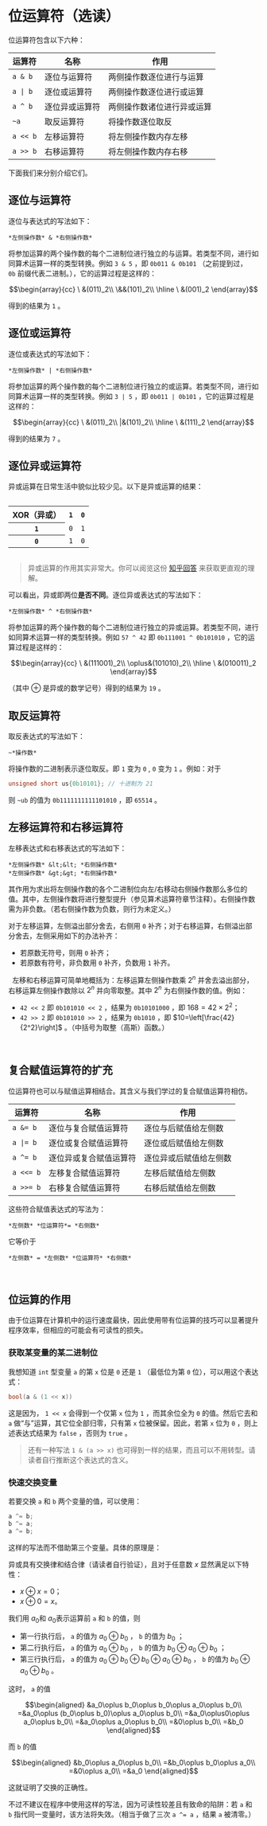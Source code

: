 # 位运算符（选读）

位运算符包含以下六种：

| 运算符                  | 名称           | 作用                       |
| ----------------------- | -------------- | -------------------------- |
| `a & b`                 | 逐位与运算符   | 两侧操作数逐位进行与运算   |
| <code>a &#124; b</code> | 逐位或运算符   | 两侧操作数逐位进行或运算   |
| `a ^ b`                 | 逐位异或运算符 | 两侧操作数诸位进行异或运算 |
| `~a`                    | 取反运算符     | 将操作数逐位取反           |
| `a << b`                | 左移运算符     | 将左侧操作数内存左移       |
| `a >> b`                | 右移运算符     | 将左侧操作数内存右移       |

下面我们来分别介绍它们。

## 逐位与运算符

逐位与表达式的写法如下：

```sdsc
*左侧操作数* & *右侧操作数*
```

将参加运算的两个操作数的每个二进制位进行独立的与运算。若类型不同，进行如同算术运算一样的类型转换。例如 `3 & 5` ，即 `0b011 & 0b101` （之前提到过， `0b` 前缀代表二进制。），它的运算过程是这样的：

$$\begin{array}{cc}
\ &(011)_2\\
\&&(101)_2\\
\hline
\ &(001)_2
\end{array}$$

得到的结果为 `1` 。
 
## 逐位或运算符

逐位或表达式的写法如下：
```sdsc
*左侧操作数* | *右侧操作数*
```

将参加运算的两个操作数的每个二进制位进行独立的或运算。若类型不同，进行如同算术运算一样的类型转换。例如 `3 | 5` ，即 `0b011 | 0b101` ，它的运算过程是这样的：

$$\begin{array}{cc}
\ &(011)_2\\
|&(101)_2\\
\hline
\ &(111)_2
\end{array}$$

得到的结果为 `7` 。
 
## 逐位异或运算符

异或运算在日常生活中貌似比较少见。以下是异或运算的结果：

<table style="display:inline-block">
    <tr>
        <th>XOR（异或）</th>
        <th><code>1</code></th>
        <th><code>0</code></th>
    </tr>
    <tr>
        <th><code>1</code></th>
        <td><code>0</code></td>
        <td><code>1</code></td>
    </tr>
    <tr>
        <th><code>0</code></th>
        <td><code>1</code></td>
        <td><code>0</code></td>
    </tr>
</table>

> 异或运算的作用其实非常大。你可以阅览这份 [知乎回答](https://www.zhihu.com/question/31116687/answer/964367526) 来获取更直观的理解。

可以看出，异或即两位****是否不同****。逐位异或表达式的写法如下：

```sdsc
*左侧操作数* ^ *右侧操作数*
```

将参加运算的两个操作数的每个二进制位进行独立的异或运算。若类型不同，进行如同算术运算一样的类型转换。例如 `57 ^ 42` 即 `0b111001 ^ 0b101010` ，它的运算过程是这样的：

$$\begin{array}{cc}
\ &(111001)_2\\
\oplus&(101010)_2\\
\hline
\ &(010011)_2
\end{array}$$

（其中 $\oplus$ 是异或的数学记号）得到的结果为 `19` 。
 
## 取反运算符

取反表达式的写法如下：

```sdsc
~*操作数*
```

将操作数的二进制表示逐位取反。即 `1` 变为 `0` , `0` 变为 `1` 。例如：对于
```cpp
unsigned short us{0b10101}; // 十进制为 21
```
则 `~ub` 的值为 `0b1111111111101010` ，即 `65514` 。
 
## 左移运算符和右移运算符

左移表达式和右移表达式的写法如下：

```sdsc
*左侧操作数* &lt;&lt; *右侧操作数*
*左侧操作数* &gt;&gt; *右侧操作数*
```

其作用为求出将左侧操作数的各个二进制位向左/右移动右侧操作数那么多位的值。其中，左侧操作数将进行整型提升（参见算术运算符章节注释）。右侧操作数需为非负数。（若右侧操作数为负数，则行为未定义。）

对于左移运算，左侧溢出部分舍去，右侧用 `0` 补齐；对于右移运算，右侧溢出部分舍去，左侧采用如下的办法补齐：

- 若原数无符号，则用 `0` 补齐；
- 若原数有符号，非负数用 `0` 补齐，负数用 `1` 补齐。

 
左移和右移运算可简单地概括为：左移运算左侧操作数乘 $2^n$ 并舍去溢出部分，右移运算左侧操作数除以 $2^n$ 并向零取整。其中 $2^n$ 为右侧操作数的值。例如：

- `42 << 2` 即 `0b101010 << 2` ，结果为 `0b10101000` ，即 $168=42\times2^2$；
- `42 >> 2` 即 `0b101010 >> 2` ，结果为 `0b1010` ，即 $10=\left[\frac{42}{2^2}\right]$ 。（中括号为取整（高斯）函数。）

 
## 复合赋值运算符的扩充

位运算符也可以与赋值运算相结合。其含义与我们学过的复合赋值运算符相仿。

| 运算符                   | 名称                   | 作用                   |
| ------------------------ | ---------------------- | ---------------------- |
| `a &= b`                 | 逐位与复合赋值运算符   | 逐位与后赋值给左侧数   |
| <code>a &#124;= b</code> | 逐位或复合赋值运算符   | 逐位或后赋值给左侧数   |
| `a ^= b`                 | 逐位异或复合赋值运算符 | 逐位异或后赋值给左侧数 |
| `a <<= b`                | 左移复合赋值运算符     | 左移后赋值给左侧数     |
| `a >>= b`                | 右移复合赋值运算符     | 右移后赋值给左侧数     |

这些符合赋值表达式的写法为：

```sdsc
*左侧数* *位运算符*= *右侧数*
```


它等价于

```sdsc
*左侧数* = *左侧数* *位运算符* *右侧数*
```


 
## 位运算的作用

由于位运算在计算机中的运行速度最快，因此使用带有位运算的技巧可以显著提升程序效率，但相应的可能会有可读性的损失。

### 获取某变量的某二进制位

我想知道 `int` 型变量 `a` 的第 `x` 位是 `0` 还是 `1` （最低位为第 `0` 位），可以用这个表达式：
```cpp
bool(a & (1 << x))
```
这是因为， `1 << x` 会得到一个仅第 `x` 位为 `1` ，而其余位全为 `0` 的值。然后它去和 `a` 做“与”运算，其它位全部归零，只有第 `x` 位被保留。因此，若第 `x` 位为 `0` ，则上述表达式结果为 `false` ，否则为 `true` 。

> 还有一种写法 `1 & (a >> x)` 也可得到一样的结果，而且可以不用转型。请读者自行推断这个表达式的含义。

### 快速交换变量

若要交换 `a` 和 `b` 两个变量的值，可以使用：
```cpp
a ^= b;
b ^= a;
a ^= b;
```
这样的写法而不借助第三个变量。具体的原理是：

异或具有交换律和结合律（请读者自行验证），且对于任意数 $x$ 显然满足以下特性：

- $x\oplus x=0$；
- $x\oplus0=x$。

我们用 $a_0$和 $a_0$表示运算前 `a` 和 `b` 的值，则

- 第一行执行后， `a` 的值为 $a_0\oplus b_0$ ， `b` 的值为 $b_0$ ；
- 第二行执行后， `a` 的值为 $a_0\oplus b_0$ ， `b` 的值为 $b_0\oplus a_0\oplus b_0$ ；
- 第三行执行后， `a` 的值为 $a_0\oplus b_0\oplus b_0\oplus a_0\oplus b_0$ ， `b` 的值为 $b_0\oplus a_0\oplus b_0$ 。

这时， `a` 的值

$$\begin{aligned}
&a_0\oplus b_0\oplus b_0\oplus a_0\oplus b_0\\
=&a_0\oplus (b_0\oplus b_0)\oplus a_0\oplus b_0\\
=&a_0\oplus0\oplus a_0\oplus b_0\\
=&a_0\oplus a_0\oplus b_0\\
=&0\oplus b_0\\
=&b_0
\end{aligned}$$

而 `b` 的值

$$\begin{aligned}
&b_0\oplus a_0\oplus b_0\\
=&b_0\oplus b_0\oplus a_0\\
=&0\oplus a_0\\
=&a_0
\end{aligned}$$

这就证明了交换的正确性。

不过不建议在程序中使用这样的写法，因为可读性较差且有致命的陷阱：若 `a` 和 `b` 指代同一变量时，该方法将失效。（相当于做了三次 `a ^= a` ，结果 `a` 被清零。）
